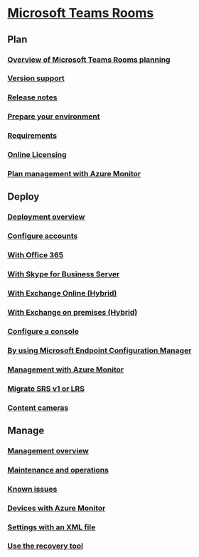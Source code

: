 # [Microsoft Teams Rooms](index.md)
## Plan
### [Overview of Microsoft Teams Rooms planning](skype-room-systems-v2-0.md)
### [Version support](srs2-lifecycle-support.md)
### [Release notes](srs2-release-note.md)
### [Prepare your environment](srs-v2-prep.md)
### [Requirements](requirements.md)
### [Online Licensing](skype-room-systems-v2.md)
### [Plan management with Azure Monitor](azure-monitor-plan.md)

## Deploy
### [Deployment overview](room-systems-v2.md)
### [Configure accounts](room-systems-v2-configure-accounts.md)
### [With Office 365](with-office-365.md)
### [With Skype for Business Server](with-skype-for-business-server-2015.md)
### [With Exchange Online (Hybrid)](with-exchange-online.md)
### [With Exchange on premises (Hybrid)](with-exchange-on-premises.md)
### [Configure a console](console.md)
### [By using Microsoft Endpoint Configuration Manager](room-systems-scale.md)
### [Management with Azure Monitor](azure-monitor-deploy.md)
### [Migrate SRS v1 or LRS](lrs-migration.md)
### [Content cameras](content-camera.md)

## Manage
### [Management overview](skype-room-systems-v3.md)
### [Maintenance and operations](room-systems-v2-operations.md)
### [Known issues](known-issues.md)
### [Devices with Azure Monitor](azure-monitor-manage.md)
### [Settings with an XML file](xml-config-file.md)
### [Use the recovery tool](recovery-tool.md)

